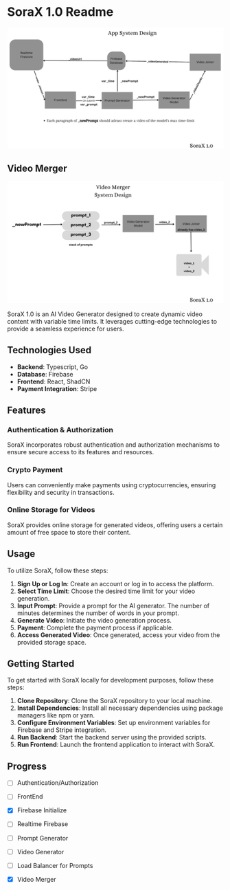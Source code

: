 # SoraX 1.0 Readme

![SoraX Logo](/frontend/public/FrontEnd.png)

## Video Merger
![SoraX Logo](/frontend/public/VideoMerger.png)

SoraX 1.0 is an AI Video Generator designed to create dynamic video content with variable time limits. It leverages cutting-edge technologies to provide a seamless experience for users.

## Technologies Used

- **Backend**: Typescript, Go
- **Database**: Firebase
- **Frontend**: React, ShadCN
- **Payment Integration**: Stripe

## Features

### Authentication & Authorization
SoraX incorporates robust authentication and authorization mechanisms to ensure secure access to its features and resources.

### Crypto Payment
Users can conveniently make payments using cryptocurrencies, ensuring flexibility and security in transactions.

### Online Storage for Videos
SoraX provides online storage for generated videos, offering users a certain amount of free space to store their content.

## Usage

To utilize SoraX, follow these steps:

1. **Sign Up or Log In**: Create an account or log in to access the platform.
2. **Select Time Limit**: Choose the desired time limit for your video generation.
3. **Input Prompt**: Provide a prompt for the AI generator. The number of minutes determines the number of words in your prompt.
4. **Generate Video**: Initiate the video generation process.
5. **Payment**: Complete the payment process if applicable.
6. **Access Generated Video**: Once generated, access your video from the provided storage space.

## Getting Started

To get started with SoraX locally for development purposes, follow these steps:

1. **Clone Repository**: Clone the SoraX repository to your local machine.
2. **Install Dependencies**: Install all necessary dependencies using package managers like npm or yarn.
3. **Configure Environment Variables**: Set up environment variables for Firebase and Stripe integration.
4. **Run Backend**: Start the backend server using the provided scripts.
5. **Run Frontend**: Launch the frontend application to interact with SoraX.

## Progress

- [ ] Authentication/Authorization
- [ ] FrontEnd
- [x] Firebase Initialize
- [ ] Realtime Firebase
- [ ] Prompt Generator
- [ ] Video Generator
- [ ] Load Balancer for Prompts
- [x] Video Merger

